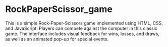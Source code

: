 # RockPaperScissor_game
This is a simple Rock-Paper-Scissors game implemented using HTML, CSS, and JavaScript. Players can compete against the computer in this classic game. The interface includes visual feedback for wins, losses, and draws, as well as an animated pop-up for special events.
